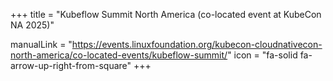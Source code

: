 +++
title = "Kubeflow Summit North America (co-located event at KubeCon NA 2025)"

manualLink = "https://events.linuxfoundation.org/kubecon-cloudnativecon-north-america/co-located-events/kubeflow-summit/"
icon = "fa-solid fa-arrow-up-right-from-square"
+++

